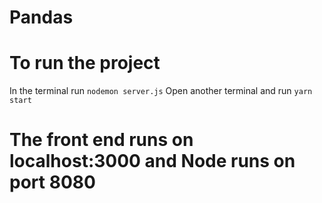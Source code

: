 # Pandas

# To run the project

In the terminal run `nodemon server.js`
Open another terminal and run `yarn start`

# The front end runs on localhost:3000 and Node runs on port 8080
